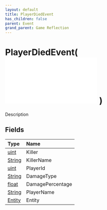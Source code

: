 ```yaml
---
layout: default
title: PlayerDiedEvent
has_children: false
parent: Event
grand_parent: Game Reflection
---
```

# PlayerDiedEvent( ![ EntityEventBase ](/game-reflection/events/entity_event_base.md) )
Description 

## Fields
| Type | Name |
|:-------------|:--------------|
| [uint](/game-reflection/components/uint.md) | Killer |
| [String](/game-reflection/components/string.md) | KillerName |
| [uint](/game-reflection/components/uint.md) | PlayerId |
| [String](/game-reflection/components/string.md) | DamageType |
| [float](/game-reflection/components/float.md) | DamagePercentage |
| [String](/game-reflection/components/string.md) | PlayerName |
| [Entity](/game-reflection/classes/entity.md) | Entity |
